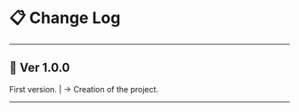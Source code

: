 # 📋 Change Log
___________________________

## 🧠 Ver 1.0.0
First version.
|
-> Creation of the project.
___________________________
